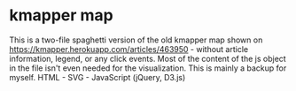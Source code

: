 # kmapper map

This is a two-file spaghetti version of the old kmapper map shown on https://kmapper.herokuapp.com/articles/463950 - without article information, legend, or any click events. Most of the content of the js object in the file isn't even needed for the visualization. This is mainly a backup for myself. 
HTML - SVG - JavaScript (jQuery, D3.js)
